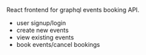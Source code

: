 React frontend for graphql events booking API.

- user signup/login
- create new events
- view existing events
- book events/cancel bookings